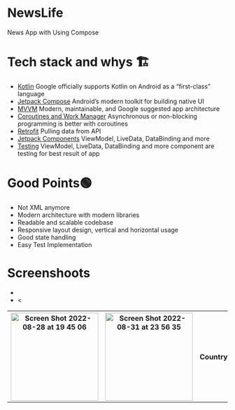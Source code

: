 # NewsLife

<p align="left">
News App with Using Compose
</p>

# Tech stack and whys 🏗

<ul align="left">
<li><a href="https://kotlinlang.org/">Kotlin</a> Google officially supports Kotlin on Android as a “first-class” language</li>
<li><a href="https://developer.android.com/jetpack/compose">Jetpack Compose</a> Android’s modern toolkit for building native UI </li>
<li><a href="https://developer.android.com/jetpack/guide"> MVVM</a> Modern, maintainable, and Google suggested app architecture</li>
<li><a href="https://kotlinlang.org/docs/coroutines-overview.html">Coroutines and Work Manager</a> Asynchronous or non-blocking programming is better with coroutines</li>
<li><a href="https://square.github.io/retrofit/">Retrofit</a> Pulling data from API </li>
<li><a href="https://developer.android.com/jetpack">Jetpack Components</a> ViewModel, LiveData, DataBinding and more </li>
<li><a href="https://developer.android.com/studio/test">Testing</a> ViewModel, LiveData, DataBinding and more component are testing for best result of app </li>
</ul>

#  Good Points🟢

<ul align="left">
<li>Not XML anymore </li>
<li>Modern architecture with modern libraries</li>
<li>Readable and scalable codebase</li>
<li>Responsive layout design, vertical and horizontal usage</li>
<li>Good state handling</li>
<li>Easy Test Implementation</li>
</ul>

# Screenshoots 

<table>
  <tr>
    <th><img width="200" alt="Screen Shot 2022-08-28 at 19 45 06" src="https://user-images.githubusercontent.com/32849662/187085223-8964214b-80e7-49ad-86e3-fc6bee8a72ef.png"></th>
    <th><img width="200" alt="Screen Shot 2022-08-31 at 23 56 35" src="https://user-images.githubusercontent.com/32849662/187780868-b1218a81-bd47-429e-b122-14dd6f7595ec.png"></th>
    <th>Country</th>
  </tr>
  <tr>

<ul align="left">
 <li>  </li>
 <li> < </li>
</ul>  
